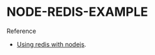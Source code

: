 # NODE-REDIS-EXAMPLE

Reference

- [Using redis with nodejs](https://www.sitepoint.com/using-redis-node-js/).
